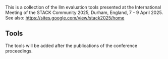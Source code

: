 This is a collection of the llm evaluation tools presented at the International Meeting of the STACK Community 2025, Durham, England, 7 - 9 April 2025. See also: https://sites.google.com/view/stack2025/home

## Tools

The tools will be added after the publications of the conference proceedings.
